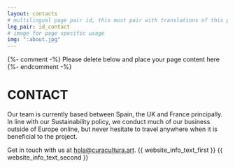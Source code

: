 ```yaml
---
layout: contacts
# multilingual page pair id, this must pair with translations of this page. (This name must be unique)
lng_pair: id_contact
# image for page specific usage
img: ":about.jpg"
---
```

{%- comment -%} Please delete below and place your page content here {%- endcomment -%}
# CONTACT
Our team is currently based between Spain, the UK and France principally.  In line with our Sustainability policy, we conduct much of our business outside of Europe online, but never hesitate to travel anywhere when it is beneficial to the project.

Get in touch with us at <a href="mailto:hola@curacultura.art">hola@curacultura.art</a>.
{{ website_info_text_first }}
{{ website_info_text_second }}